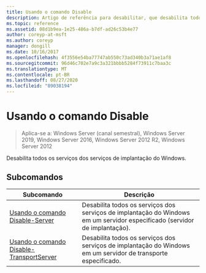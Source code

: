 ```yaml
---
title: Usando o comando Disable
description: Artigo de referência para desabilitar, que desabilita todos os serviços dos serviços de implantação do Windows.
ms.topic: reference
ms.assetid: 08d1b9ea-1e25-486a-b7df-ad26c53b4e77
author: coreyp-at-msft
ms.author: coreyp
manager: dongill
ms.date: 10/16/2017
ms.openlocfilehash: 4f3556e54ba77747ab550c73ad340b3a71ae1af8
ms.sourcegitcommit: 96d46c702e7a9c3a321bbbb5284f73911c7baa3c
ms.translationtype: MT
ms.contentlocale: pt-BR
ms.lasthandoff: 08/27/2020
ms.locfileid: "89038194"
---
```

# <a name="using-the-disable-command"></a>Usando o comando Disable

> Aplica-se a: Windows Server (canal semestral), Windows Server 2019, Windows Server 2016, Windows Server 2012 R2, Windows Server 2012

Desabilita todos os serviços dos serviços de implantação do Windows.

## <a name="subcommands"></a>Subcomandos
|Subcomando|Descrição|
|-------|--------|
|[Usando o comando Disable-Server](using-the-disable-server-command.md)|Desabilita todos os serviços dos serviços de implantação do Windows em um servidor especificado (servidor de implantação).|
|[Usando o comando Disable-TransportServer](using-the-disable-transportserver-command.md)|Desabilita todos os serviços dos serviços de implantação do Windows em um servidor de transporte especificado.|
